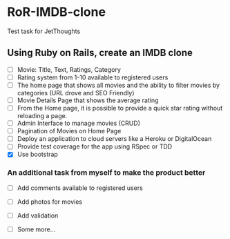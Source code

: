 # RoR-IMDB-clone
Test task for JetThoughts

## Using Ruby on Rails, create an IMDB clone

- [ ] Movie: Title, Text, Ratings, Category
- [ ] Rating system from 1-10 available to registered users
- [ ] The home page that shows all movies and the ability to filter movies by categories (URL drove and SEO Friendly)
- [ ] Movie Details Page that shows the average rating
- [ ] From the Home page, it is possible to provide a quick star rating without reloading a page.
- [ ] Admin Interface to manage movies (CRUD)
- [ ] Pagination of Movies on Home Page
- [ ] Deploy an application to cloud servers like a Heroku or DigitalOcean
- [ ] Provide test coverage for the app using RSpec or TDD
- [X] Use bootstrap

### An additional task from myself to make the product better
- [ ] Add comments available to registered users 
- [ ] Add photos for movies
- [ ] Add validation
- [ ] Some more...

